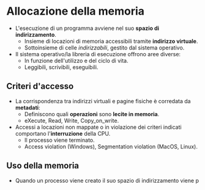 # Allocazione della memoria
- L'esecuzione di un programma avviene nel suo **spazio di indirizzamento**.
	- Insieme di locazioni di memoria accessibili tramite **indirizzo virtuale**.
	- Sottoinsieme di celle *indirizzabili*, gestito dal sistema operativo.
- Il sistema operativo/la libreria di esecuzione offrono aree diverse:
	- In funzione dell'utilizzo e del ciclo di vita.
	- Leggibili, scrivibili, eseguibili.

## Criteri d'accesso
- La corrispondenza tra indirizzi virtuali e pagine fisiche è corredata da **metadati**:
	- Definiscono quali **operazioni** sono **lecite in memoria**.
	- eXecute, Read, Write, Copy_on_write.
- Accessi a locazioni non mappate o in violazione dei criteri indicati comportano l'**interruzione** della CPU.
	- Il processo viene terminato.
	- Access violation (Windows), Segmentation violation (MacOS, Linux).

## Uso della memoria
- Quando un processo viene creato il suo spazio di indirizzamento viene p